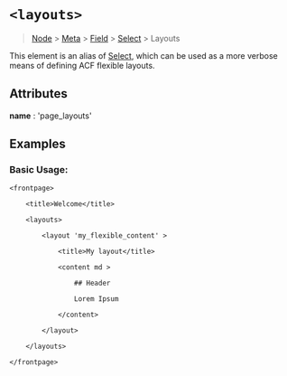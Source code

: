 # `<layouts>`

> [Node](./node.md) > [Meta](./meta.md) > [Field](./field.md) > [Select](./select.md) > Layouts

This element is an alias of [Select](./select.md), which can be used as a more verbose means of defining ACF flexible layouts.

## Attributes

**name** : 'page_layouts'

## Examples

### Basic Usage:

```
<frontpage>

    <title>Welcome</title>

    <layouts>

        <layout 'my_flexible_content' >
        
            <title>My layout</title>
        
            <content md >
            
                ## Header

                Lorem Ipsum
            
            </content>

        </layout>

    </layouts>

</frontpage>
```